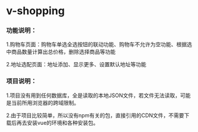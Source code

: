 # v-shopping

### 功能说明：
1.购物车页面：购物车单选全选按钮的联动功能、购物车不允许为空功能、根据选中商品数量计算出总价格，删除选择商品等功能

2.地址选配页面：地址添加、显示更多、设置默认地址等功能

### 项目说明：
1.项目没有用到任何数据库，全是读取的本地JSON文件，若文件无法读取，可能是当前所用浏览器的跨域限制。

2.由于项目比较简单，所以没有npm有关的包，直接引用的CDN文件，不需要下载后再去安装vue的环境和各种安装包。


